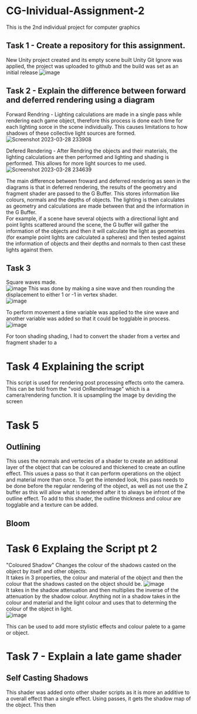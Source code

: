# CG-Inividual-Assignment-2
This is the 2nd individual project for computer graphics

## Task 1 - Create a repository for this assignment.
New Unity project created and its empty scene built
Unity Git Ignore was applied, the project was uploaded to github and the build was set as an initial release
![image](https://user-images.githubusercontent.com/69608587/228288800-05c72d48-4e46-41fa-bc52-0e2df3fc5967.png)


## Task 2 - Explain the difference between forward and deferred rendering using a diagram 
Forward Rendring - Lighting calculations are made in a single pass while rendering each game object, therefore this process is done each time for each lighting sorce in the scene individually.  This causes limitations to how shadows of these collective light sources are formed.  
![Screenshot 2023-03-28 233908](https://user-images.githubusercontent.com/69608587/228422201-fa3c3537-a2c9-43f2-8e11-8e5a7c8db354.png)

Defered Rendering - After Rendring the objects and their materials, the lighting calculations are then performed and lighting and shading is performed.  This allows for more light sources to me used.  
![Screenshot 2023-03-28 234639](https://user-images.githubusercontent.com/69608587/228422320-b1e07af7-2b76-413e-99cc-3a4ad6267e78.png)

The main difference between froward and deferred rendering as seen in the diagrams is that in deferred rendering, the results of the geometry and fragment shader are passed to the G Buffer.  This stores information like colours, normals and the depths of objects.  The lighting is then calculates as geometry and calculations are made between that and the information in the G Buffer.  
For example, if a scene have several objects with a directional light and point lights scattered around the scene, the G buffer will gather the information of the objects and then it will calculate the light as geometries (for example point lights are calculated a spheres) and then tested against the information of objects and their depths and normals to then cast these lights against them. 


## Task 3

Square waves made.  
![image](https://user-images.githubusercontent.com/69608587/228322062-8aeac6b5-a8a0-4922-8fe4-dae380accd44.png)
This was done by making a sine wave and then rounding the displacement to either 1 or -1 in vertex shader.  
![image](https://user-images.githubusercontent.com/69608587/228322420-072e5696-4c44-461a-b355-de3a099b4b0e.png)

To perform movement a time variable was applied to the sine wave and another variable was added so that it could be togglable in process.
![image](https://user-images.githubusercontent.com/69608587/228428271-f8e29015-60c3-4ace-93ae-7f1652df7468.png)

For toon shading shading, I had to convert the shader from a vertex and fragment shader to a 


# Task 4 Explaining the script
This script is used for rendering post processing effects onto the camera.  This can be told from the "void OnRenderImage" which is a camera/rendering function. It is upsampling the image by deviding the screen 



# Task 5
## Outlining
This uses the normals and vertecies of a shader to create an additional layer of the object that can be coloured and thickened to create an outline effect.  This usues a pass so that it can perform operations on the object and material more than once.  To get the intended look, this pass needs to be done before the regular rendering of the object, as well as not use the Z buffer as this will allow what is rendered after it to always be infront of the outline effect. To add to this shader, the outline thickness and colour are togglable and a texture can be added. 

## Bloom


# Task 6 Explaing the Script pt 2
"Coloured Shadow" Changes the colour of the shadows casted on the object by itself and other objects.  
It takes in 3 properties, the colour and material of the object and then the colour that the shadows casted on the object should be. 
![image](https://user-images.githubusercontent.com/69608587/228305351-82b46bd8-1881-430e-a53f-05c9dec8701a.png)  
It takes in the shadow attenuation and then multiplies the inverse of the attenuation by the shadow colour. Anything not in a shadow takes in the colour and material and the light colour and uses that to determing the colour of the object in light.   
![image](https://user-images.githubusercontent.com/69608587/228314813-59d4934f-d7e5-436c-9cda-d1429c5f011c.png)  

This can be used to add more stylistic effects and colour palete to a game or object. 

# Task 7 - Explain a late game shader
## Self Casting Shadows 
This shader was added onto other shader scripts as it is more an additive to a overall effect than a single effect. Using passes, it gets the shadow map of the object.  This then

